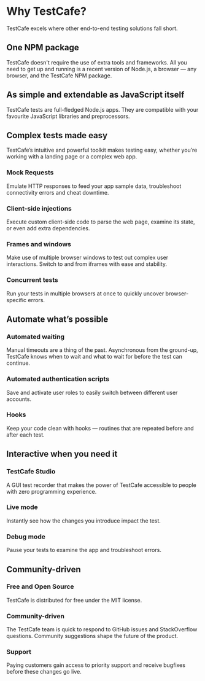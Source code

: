 # Why TestCafe?

TestCafe excels where other end-to-end testing solutions fall short.

## One NPM package

TestCafe doesn't require the use of extra tools and frameworks. All you need to get up and running is a recent version of Node.js, a browser — any browser, and the TestCafe NPM package.

## As simple and extendable as JavaScript itself

TestCafe tests are full-fledged Node.js apps. They are compatible with your favourite JavaScript libraries and preprocessors.

## Complex tests made easy

TestCafe’s intuitive and powerful toolkit makes testing easy, whether you’re working with a landing page or a complex web app.

### Mock Requests
Emulate HTTP responses to feed your app sample data, troubleshoot connectivity errors and cheat downtime.

### Client-side injections
Execute custom client-side code to parse the web page, examine its state, or even add extra dependencies.

### Frames and windows
Make use of multiple browser windows to test out complex user interactions. Switch to and from iframes with ease and stability.

### Concurrent tests
Run your tests in multiple browsers at once to quickly uncover browser-specific errors.

## Automate what’s possible

### Automated waiting
Manual timeouts are a thing of the past. Asynchronous from the ground-up, TestCafe knows when to wait and what to wait for before the test can continue.

### Automated authentication scripts
Save and activate user roles to easily switch between different user accounts.

### Hooks
Keep your code clean with hooks — routines that are repeated before and after each test.

## Interactive when you need it

### TestCafe Studio
A GUI test recorder that makes the power of TestCafe accessible to people with zero programming experience.

### Live mode
Instantly see how the changes you introduce impact the test.

### Debug mode
Pause your tests to examine the app and troubleshoot errors.

## Community-driven

### Free and Open Source
TestCafe is distributed for free under the MIT license.

### Community-driven
The TestCafe team is quick to respond to GitHub issues and StackOverflow questions. Community suggestions shape the future of the product.

### Support
Paying customers gain access to priority support and receive bugfixes before these changes go live.
